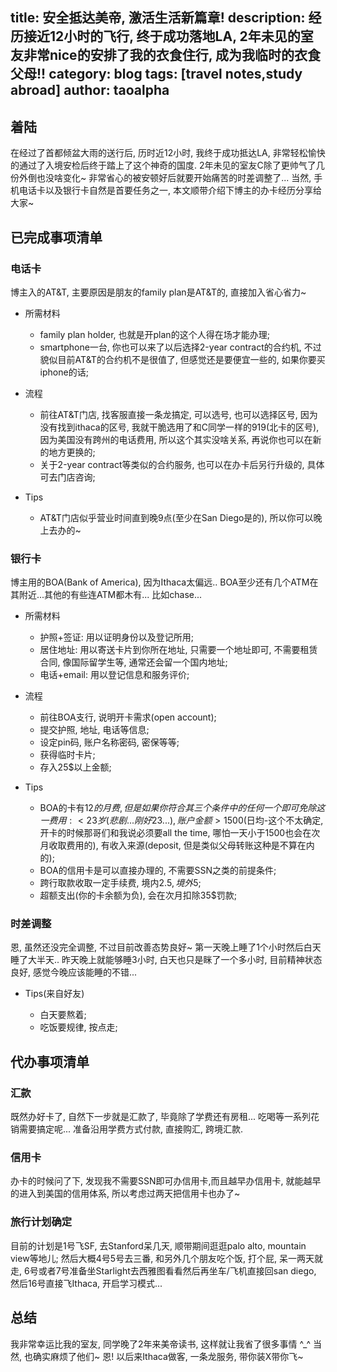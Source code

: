 title: 安全抵达美帝, 激活生活新篇章!
description: 经历接近12小时的飞行, 终于成功落地LA, 2年未见的室友非常nice的安排了我的衣食住行, 成为我临时的衣食父母!!
category: blog
tags: [travel notes,study abroad]
author: taoalpha
---

## 着陆

在经过了首都倾盆大雨的送行后, 历时近12小时, 我终于成功抵达LA, 非常轻松愉快的通过了入境安检后终于踏上了这个神奇的国度. 2年未见的室友C除了更帅气了几份外倒也没啥变化~ 非常省心的被安顿好后就要开始痛苦的时差调整了... 当然, 手机电话卡以及银行卡自然是首要任务之一, 本文顺带介绍下博主的办卡经历分享给大家~

## 已完成事项清单

### 电话卡

  博主入的AT&T, 主要原因是朋友的family plan是AT&T的, 直接加入省心省力~

- 所需材料

  - family plan holder, 也就是开plan的这个人得在场才能办理;
  - smartphone一台, 你也可以来了以后选择2-year contract的合约机, 不过貌似目前AT&T的合约机不是很值了, 但感觉还是要便宜一些的, 如果你要买iphone的话;

- 流程

  - 前往AT&T门店, 找客服直接一条龙搞定, 可以选号, 也可以选择区号, 因为没有找到ithaca的区号, 我就干脆选用了和C同学一样的919(北卡的区号), 因为美国没有跨州的电话费用, 所以这个其实没啥关系, 再说你也可以在新的地方更换的;
  - 关于2-year contract等类似的合约服务, 也可以在办卡后另行升级的, 具体可去门店咨询;

- Tips

  - AT&T门店似乎营业时间直到晚9点(至少在San Diego是的), 所以你可以晚上去办的~


### 银行卡

  博主用的BOA(Bank of America), 因为Ithaca太偏远.. BOA至少还有几个ATM在其附近...其他的有些连ATM都木有... 比如chase...

- 所需材料

  - 护照+签证: 用以证明身份以及登记所用;
  - 居住地址: 用以寄送卡片到你所在地址, 只需要一个地址即可, 不需要租赁合同, 像国际留学生等, 通常还会留一个国内地址;
  - 电话+email: 用以登记信息和服务评价;

- 流程

  - 前往BOA支行, 说明开卡需求(open account);
  - 提交护照, 地址, 电话等信息;
  - 设定pin码, 账户名称密码, 密保等等;
  - 获得临时卡片;
  - 存入25$以上金额;

- Tips

  - BOA的卡有12$的月费, 但是如果你符合其三个条件中的任何一个即可免除这一费用: <23岁(悲剧...刚好23...), 账户金额>1500$(日均-这个不太确定, 开卡的时候那哥们和我说必须要all the time, 哪怕一天小于1500也会在次月收取费用的), 有收入来源(deposit, 但是类似父母转账这种是不算在内的);
  - BOA的信用卡是可以直接办理的, 不需要SSN之类的前提条件;
  - 跨行取款收取一定手续费, 境内2.5$,境外5$;
  - 超额支出(你的卡余额为负), 会在次月扣除35$罚款;

### 时差调整

  恩, 虽然还没完全调整, 不过目前改善态势良好~ 第一天晚上睡了1个小时然后白天睡了大半天.. 昨天晚上就能够睡3小时, 白天也只是眯了一个多小时, 目前精神状态良好, 感觉今晚应该能睡的不错...

- Tips(来自好友)

  - 白天要熬着;
  - 吃饭要规律, 按点走;

## 代办事项清单

### 汇款

  既然办好卡了, 自然下一步就是汇款了, 毕竟除了学费还有房租... 吃喝等一系列花销需要搞定呢... 准备沿用学费方式付款, 直接购汇, 跨境汇款.

### 信用卡

  办卡的时候问了下, 发现我不需要SSN即可办信用卡,而且越早办信用卡, 就能越早的进入到美国的信用体系, 所以考虑过两天把信用卡也办了~

### 旅行计划确定

  目前的计划是1号飞SF, 去Stanford呆几天, 顺带期间逛逛palo alto, mountain view等地儿; 然后大概4号5号去三番, 和另外几个朋友吃个饭, 打个屁, 呆一两天就走, 6号或者7号准备坐Starlight去西雅图看看然后再坐车/飞机直接回san diego, 然后16号直接飞Ithaca, 开启学习模式...


## 总结

我非常幸运比我的室友, 同学晚了2年来美帝读书, 这样就让我省了很多事情 ^_^ 当然, 也确实麻烦了他们~ 恩! 以后来Ithaca做客, 一条龙服务, 带你装X带你飞~

